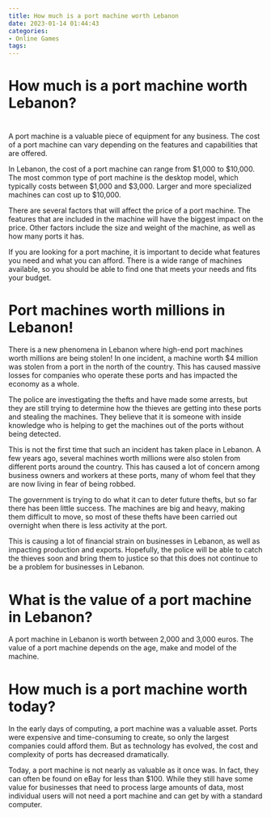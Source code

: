 ```yaml
---
title: How much is a port machine worth Lebanon
date: 2023-01-14 01:44:43
categories:
- Online Games
tags:
---
```



#  How much is a port machine worth Lebanon?

#

A port machine is a valuable piece of equipment for any business. The cost of a port machine can vary depending on the features and capabilities that are offered.

In Lebanon, the cost of a port machine can range from $1,000 to $10,000. The most common type of port machine is the desktop model, which typically costs between $1,000 and $3,000. Larger and more specialized machines can cost up to $10,000.

There are several factors that will affect the price of a port machine. The features that are included in the machine will have the biggest impact on the price. Other factors include the size and weight of the machine, as well as how many ports it has.

If you are looking for a port machine, it is important to decide what features you need and what you can afford. There is a wide range of machines available, so you should be able to find one that meets your needs and fits your budget.

#  Port machines worth millions in Lebanon!

There is a new phenomena in Lebanon where high-end port machines worth millions are being stolen! In one incident, a machine worth $4 million was stolen from a port in the north of the country. This has caused massive losses for companies who operate these ports and has impacted the economy as a whole.

The police are investigating the thefts and have made some arrests, but they are still trying to determine how the thieves are getting into these ports and stealing the machines. They believe that it is someone with inside knowledge who is helping to get the machines out of the ports without being detected.

This is not the first time that such an incident has taken place in Lebanon. A few years ago, several machines worth millions were also stolen from different ports around the country. This has caused a lot of concern among business owners and workers at these ports, many of whom feel that they are now living in fear of being robbed.

The government is trying to do what it can to deter future thefts, but so far there has been little success. The machines are big and heavy, making them difficult to move, so most of these thefts have been carried out overnight when there is less activity at the port.

This is causing a lot of financial strain on businesses in Lebanon, as well as impacting production and exports. Hopefully, the police will be able to catch the thieves soon and bring them to justice so that this does not continue to be a problem for businesses in Lebanon.

#  What is the value of a port machine in Lebanon?

A port machine in Lebanon is worth between 2,000 and 3,000 euros. The value of a port machine depends on the age, make and model of the machine.

#  How much is a port machine worth today?

In the early days of computing, a port machine was a valuable asset. Ports were expensive and time-consuming to create, so only the largest companies could afford them. But as technology has evolved, the cost and complexity of ports has decreased dramatically.

Today, a port machine is not nearly as valuable as it once was. In fact, they can often be found on eBay for less than $100. While they still have some value for businesses that need to process large amounts of data, most individual users will not need a port machine and can get by with a standard computer.